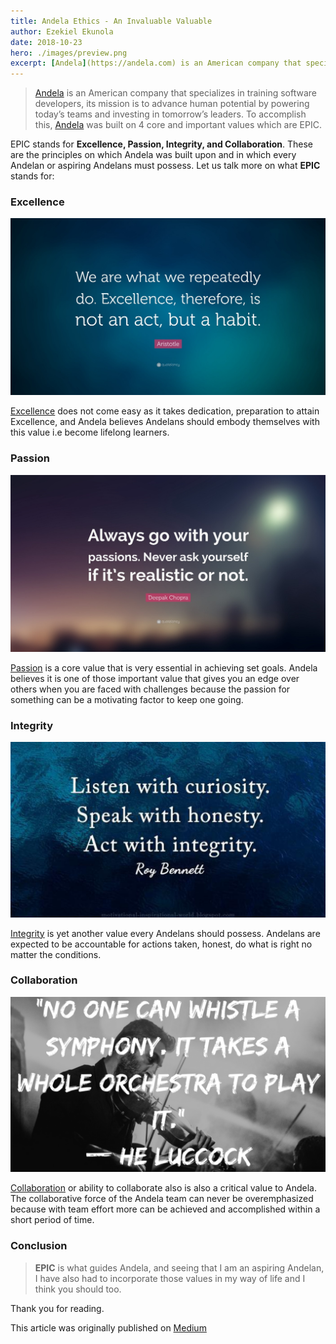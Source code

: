 ```yaml
---
title: Andela Ethics - An Invaluable Valuable
author: Ezekiel Ekunola
date: 2018-10-23
hero: ./images/preview.png
excerpt: [Andela](https://andela.com) is an American company that specializes in training software developers, its mission is to advance human potential by powering today’s teams and investing in tomorrow’s leaders
---
```


> [Andela](https://andela.com) is an American company that specializes in training software developers, its mission is to advance human potential by powering today’s teams and investing in tomorrow’s leaders. To accomplish this, [Andela](https://andela.com) was built on 4 core and important values which are EPIC.

EPIC stands for **Excellence, Passion, Integrity, and Collaboration**. These are the principles on which Andela was built upon and in which every Andelan or aspiring Andelans must possess. Let us talk more on what **EPIC** stands for:

### Excellence

![](./images/excellence.png)

[Excellence](https://en.wikipedia.org/wiki/Excellence) does not come easy as it takes dedication, preparation to attain Excellence, and Andela believes Andelans should embody themselves with this value i.e become lifelong learners.

### Passion

![](./images/passion.png)

[Passion](https://en.wikipedia.org/wiki/Passion) is a core value that is very essential in achieving set goals. Andela believes it is one of those important value that gives you an edge over others when you are faced with challenges because the passion for something can be a motivating factor to keep one going.

### Integrity

![](./images/integrity.png)

[Integrity](https://en.wikipedia.org/wiki/Integrity) is yet another value every Andelans should possess. Andelans are expected to be accountable for actions taken, honest, do what is right no matter the conditions.

### Collaboration

![](./images/collaboration.png)

[Collaboration](https://en.wikipedia.org/wiki/Collaboration) or ability to collaborate also is also a critical value to Andela. The collaborative force of the Andela team can never be overemphasized because with team effort more can be achieved and accomplished within a short period of time.

### Conclusion

> **EPIC** is what guides Andela, and seeing that I am an aspiring Andelan, I have also had to incorporate those values in my way of life and I think you should too.


Thank you for reading.

This article was originally published on [Medium](https://medium.com/@easybuoy/andela-ethics-an-invaluable-valuable-cae01c57142d)